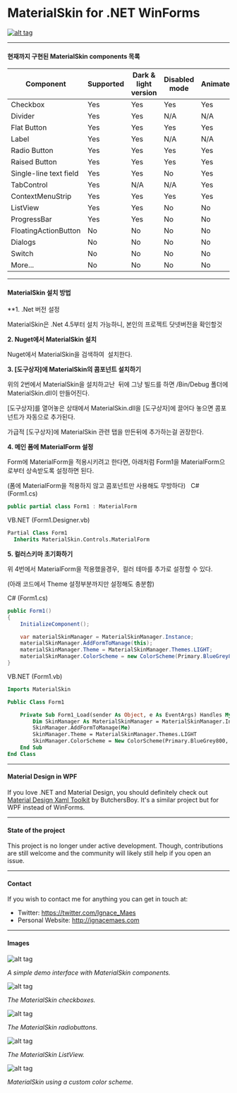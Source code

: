 MaterialSkin for .NET WinForms
=====================

<a href="https://www.youtube.com/watch?v=A8osVM_SXlg" target="_blank">![alt tag](http://i.imgur.com/JAttoOo.png)</a>

---

#### 현재까지 구현된 MaterialSkin components 목록

Component | Supported | Dark & light version | Disabled mode | Animated
--- | --- | --- | --- | ---
Checkbox | Yes | Yes | Yes | Yes 
Divider | Yes | Yes | N/A | N/A 
Flat Button | Yes | Yes | Yes | Yes 
Label | Yes | Yes | N/A | N/A
Radio Button | Yes | Yes | Yes | Yes
Raised Button | Yes | Yes | Yes | Yes 
Single-line text field | Yes | Yes | No | Yes
TabControl | Yes | N/A | N/A | Yes
ContextMenuStrip | Yes | Yes | Yes | Yes
ListView | Yes | Yes | No | No
ProgressBar | Yes | Yes | No | No 
FloatingActionButton | No | No | No | No
Dialogs | No | No | No | No
Switch | No | No | No | No
More... | No | No | No | No

---

#### MaterialSkin 설치 방법


**1. .Net 버전 설정

MaterialSkin은 .Net 4.5부터 설치 가능하니, 본인의 프로젝트 닷넷버전을 확인할것


**2. Nuget에서 MaterialSkin 설치**

Nuget에서 MaterialSkin을 검색하여  설치한다. 


**3. [도구상자]에 MaterialSkin의 콤포넌트 설치하기**

위의 2번에서 MaterialSkin을 설치하고난  뒤에 그냥 빌드를 하면 /Bin/Debug 폴더에 MaterialSkin.dll이 만들어진다. 

[도구상자]를 열어놓은 상태에서 MaterialSkin.dll을 [도구상자]에 끌어다 놓으면 콤포넌트가 자동으로 추가된다. 

가급적 [도구상자]에 MaterialSkin 관련 탭을 만든뒤에 추가하는걸 권장한다. 


**4. 메인 폼에 MaterialForm 설정**

Form에 MaterialForm을 적용시키려고 한다면, 아래처럼 Form1을 MaterialForm으로부터 상속받도록 설정하면 된다. 

(폼에 MaterialForm을 적용하지 않고 콤포넌트만 사용해도 무방하다)
  
  C# (Form1.cs)
  ```cs
  public partial class Form1 : MaterialForm
  ```
  
  VB.NET (Form1.Designer.vb)
  ```vb
  Partial Class Form1
    Inherits MaterialSkin.Controls.MaterialForm
  ```


**5. 컬러스키마 초기화하기**

위 4번에서 MaterialForm을 적용했을경우,  컬러 테마를 추가로 설정할 수 있다. 

(아래 코드에서 Theme 설정부분까지만 설정해도 충분함)

C# (Form1.cs)
  ```cs
  public Form1()
  {
      InitializeComponent();

      var materialSkinManager = MaterialSkinManager.Instance;
      materialSkinManager.AddFormToManage(this);
      materialSkinManager.Theme = MaterialSkinManager.Themes.LIGHT;
      materialSkinManager.ColorScheme = new ColorScheme(Primary.BlueGrey800, Primary.BlueGrey900, Primary.BlueGrey500, Accent.LightBlue200, TextShade.WHITE);
  }
  ```

VB.NET (Form1.vb)
```vb
Imports MaterialSkin

Public Class Form1

    Private Sub Form1_Load(sender As Object, e As EventArgs) Handles MyBase.Load
        Dim SkinManager As MaterialSkinManager = MaterialSkinManager.Instance
        SkinManager.AddFormToManage(Me)
        SkinManager.Theme = MaterialSkinManager.Themes.LIGHT
        SkinManager.ColorScheme = New ColorScheme(Primary.BlueGrey800, Primary.BlueGrey900, Primary.BlueGrey500, Accent.LightBlue200, TextShade.WHITE)
    End Sub
End Class
```

---


#### Material Design in WPF

If you love .NET and Material Design, you should definitely check out [Material Design Xaml Toolkit](https://github.com/ButchersBoy/MaterialDesignInXamlToolkit) by ButchersBoy. It's a similar project but for WPF instead of WinForms.

---



#### State of the project

This project is no longer under active development. Though, contributions are still welcome and the community will likely still help if you open an issue.

---


#### Contact

If you wish to contact me for anything you can get in touch at:

- Twitter: https://twitter.com/Ignace_Maes
- Personal Website: http://ignacemaes.com

---


#### Images

![alt tag](http://i.imgur.com/Ub0N9Xf.png)

*A simple demo interface with MaterialSkin components.*

![alt tag](http://i.imgur.com/eIAtRkc.png)

*The MaterialSkin checkboxes.*

![alt tag](http://i.imgur.com/sAPyvdH.png)

*The MaterialSkin radiobuttons.*

![alt tag](http://i.imgur.com/3Zpuv6x.png)

*The MaterialSkin ListView.*

![alt tag](http://i.imgur.com/07MrJZQ.png)

*MaterialSkin using a custom color scheme.*
